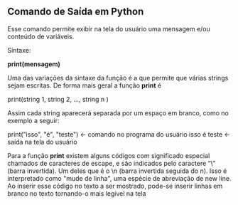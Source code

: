 ## Comando de Saída em Python

Esse comando permite exibir na tela do usuário uma mensagem e/ou conteúdo de variáveis. 
<p>Sintaxe:</p>
                <p><b>print(mensagem)</b></p>

Uma das variações da sintaxe da função é a que permite que várias strings sejam escritas. De forma mais geral a função **print** é
                <p>print(string 1, string 2, …, string n )</p>
Assim cada string aparecerá separada por um espaço em branco, como no exemplo a seguir:

print("isso", "é", "teste") <- comando no programa do usuário
isso é teste <- saída na tela do usuário

Para a função **print** existem alguns códigos com significado especial chamados
de caracteres de escape, e são indicados pelo caractere “\” (barra invertida). Um deles que é o
\n (barra invertida seguida do n). Isso é interpretado como "mude de linha", uma espécie de
abreviação de new line. Ao inserir esse código no texto a ser mostrado, pode-se inserir linhas
em branco no texto tornando-o mais legível na tela
